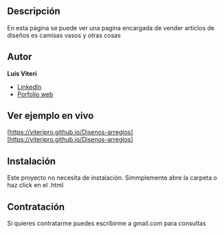 ## Descripción
En esta página se puede ver una pagina encargada de vender articlos de diseños es camisas vasos y otras cosas
 
## Autor
**Luis Viteri**

* [LinkedIn](https://www.linkedin.com/in/luis-viteri-a47471243)
* [Porfolio web](https://midominio.es/)

## Ver ejemplo en vivo
[https://viteripro.github.io/Disenos-arreglos][https://viteripro.github.io/Disenos-arreglos]
## Instalación
Este proyecto no necesita de instalación. Simmplemente abre la carpeta o haz click en el .html

## Contratación
Si quieres contratarme puedes escribirme a gmail.com para consultas
